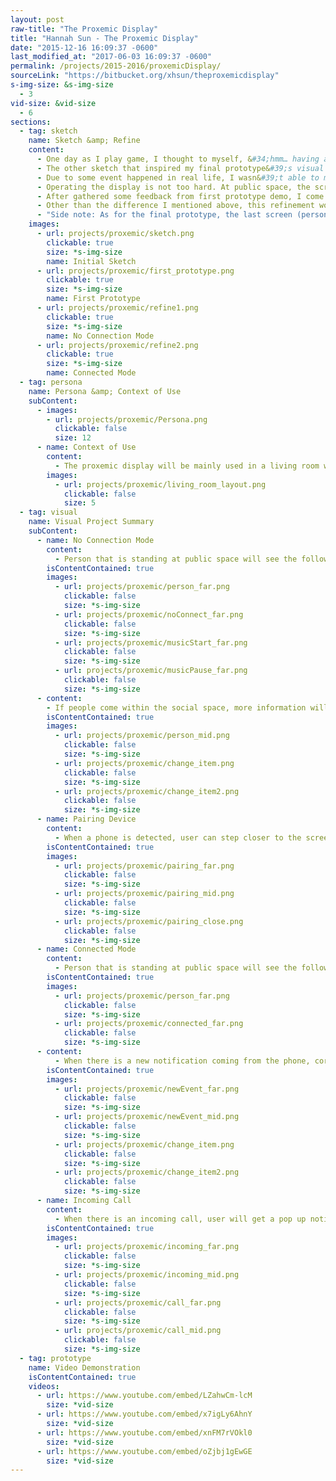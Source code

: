 ```yaml
---
layout: post
raw-title: "The Proxemic Display"
title: "Hannah Sun - The Proxemic Display"
date: "2015-12-16 16:09:37 -0600"
last_modified_at: "2017-06-03 16:09:37 -0600"
permalink: /projects/2015-2016/proxemicDisplay/
sourceLink: "https://bitbucket.org/xhsun/theproxemicdisplay"
s-img-size: &s-img-size
  - 3
vid-size: &vid-size
  - 6
sections:
  - tag: sketch
    name: Sketch &amp; Refine
    content:
      - One day as I play game, I thought to myself, &#34;hmm… having a split personality sarcastic personal robot assistant sounds fun.&#34; So that is where the sketch comes from and the idea is quite simple to understand, the robot will move around freely when user is at public space or not present. When there is an event coming up, the robot will speak to notify user about it. If the user comes close to the social space, the robot will act as a mouse pointer, so user know where they are pointing at and they can move around freely to select the things they want to view.
      - The other sketch that inspired my final prototype&#39;s visual aspect is the &#34;caller&#34;. Basically this proxemics display is a huge phone for calling others only. When user is at pubic space, they can view their contact list. Then when they are at the social space, the user can select the person they want to call. To call that person, user can simply step into the personal space. Once the call is started, the Kinect will act as a full body camera, so that the user can enjoy video call without the need to hold a phone.
      - Due to some event happened in real life, I wasn&#39;t able to make some satisfy refinement before the initial prototype demo. So I just took the two sketch I mentioned above, fuse them together and I get something I am somewhat happy about. A phone notification notify-er, since my persona Alice don&#39;t like the constant sound notification from the phone and she need something to notify her about the event she would otherwise forget. A more visual notification would be what she need.
      - Operating the display is not too hard. At public space, the screen will display all unread notification and ongoing event like a timer. If the user step into social space, more detail will be shown and user can select between item by using simple hand gesture like close hand. Once a notification is selected, user can step into the personal space to see full detail of that notification. If there is no device connect to the display, a no device found message will be present and the display will not respond to proximity input.  As you can tell, this prototype is thematically very close to robot assistant idea. Minus the robot of course, since Alice probably will not enjoy a sarcastic robot talking to her all the time.
      - After gathered some feedback from first prototype demo, I come up with this idea of two mode. One mode is no device connected to the display, the device will be more generalized where user will not get any notification from their phone, but they will be able to listen to music, change their home security mode and use the display as a clock, etc (basically a smart home). The proximity input will get processed in this mode, thus eliminate the problem in the first prototype where the display will not be a proxemics display for almost half of the time, since the user probably will not connect their phone to the display 24/7. When the phone is connected to the display, user will be able to receive notification from their phone like the first prototype.
      - Other than the difference I mentioned above, this refinement works the same way as first prototype. At public space, they will get a more generalized overview of their notifications. When the user step into social space, they will get more detailed information. Each notification is separated into different categories, thus eliminated the need for the user to cycle thought a lot of notification just to get to the one they want to see. User can close their hand to cycle between categories and wave hand to change between notifications in the same categories. When the use find the notification they want to see more detail, they can simply walk into personal space to view it.
      - "Side note: As for the final prototype, the last screen (personal space screen) is been removed. Since the need for it for my design is quite small (it would not be utilized a side for maybe change music volume). The social space screen actually give enough information to the user to let them judge if they want to act to the notification. Thus for the prototype demonstration you will not see any mention of that screen. However if you download and run the prototype yourself, you will find the personal space screen is actually still there, which is because I don&#39;t have enough time to remove it from the code. But if I have the time, I will eliminate all trace of that screen from my code."
    images:
      - url: projects/proxemic/sketch.png
        clickable: true
        size: *s-img-size
        name: Initial Sketch
      - url: projects/proxemic/first_prototype.png
        clickable: true
        size: *s-img-size
        name: First Prototype
      - url: projects/proxemic/refine1.png
        clickable: true
        size: *s-img-size
        name: No Connection Mode
      - url: projects/proxemic/refine2.png
        clickable: true
        size: *s-img-size
        name: Connected Mode
  - tag: persona
    name: Persona &amp; Context of Use
    subContent:
      - images:
        - url: projects/proxemic/Persona.png
          clickable: false
          size: 12
      - name: Context of Use
        content:
          - The proxemic display will be mainly used in a living room where the chance of phone always near Alice is small because Alice is eating or she is cooking. The display will be projected onto the wall between TV and the table, so that it can be easily viewed on almost all angle in the living room. Also it will be the least &#34;in the way&#34;, since people will rarely move toward that wall, thus the chance of people accidentally approaching the display would be quite small.
        images:
          - url: projects/proxemic/living_room_layout.png
            clickable: false
            size: 5
  - tag: visual
    name: Visual Project Summary
    subContent:
      - name: No Connection Mode
        content:
          - Person that is standing at public space will see the following screen. People can close their right hand to start music and close right hand gain to pause it.
        isContentContained: true
        images:
          - url: projects/proxemic/person_far.png
            clickable: false
            size: *s-img-size
          - url: projects/proxemic/noConnect_far.png
            clickable: false
            size: *s-img-size
          - url: projects/proxemic/musicStart_far.png
            clickable: false
            size: *s-img-size
          - url: projects/proxemic/musicPause_far.png
            clickable: false
            size: *s-img-size
      - content:
        - If people come within the social space, more information will be present, one can wave their left/right hand to change information shown.
        isContentContained: true
        images:
          - url: projects/proxemic/person_mid.png
            clickable: false
            size: *s-img-size
          - url: projects/proxemic/change_item.png
            clickable: false
            size: *s-img-size
          - url: projects/proxemic/change_item2.png
            clickable: false
            size: *s-img-size
      - name: Pairing Device
        content:
          - When a phone is detected, user can step closer to the screen to pair the device with the screen.
        isContentContained: true
        images:
          - url: projects/proxemic/pairing_far.png
            clickable: false
            size: *s-img-size
          - url: projects/proxemic/pairing_mid.png
            clickable: false
            size: *s-img-size
          - url: projects/proxemic/pairing_close.png
            clickable: false
            size: *s-img-size
      - name: Connected Mode
        content:
          - Person that is standing at public space will see the following screen when a device is paired with the screen.
        isContentContained: true
        images:
          - url: projects/proxemic/person_far.png
            clickable: false
            size: *s-img-size
          - url: projects/proxemic/connected_far.png
            clickable: false
            size: *s-img-size
      - content:
          - When there is a new notification coming from the phone, corresponding icon will light up on the screen. User can walk closer to view detailed information or use gestures to change information shown.
        isContentContained: true
        images:
          - url: projects/proxemic/newEvent_far.png
            clickable: false
            size: *s-img-size
          - url: projects/proxemic/newEvent_mid.png
            clickable: false
            size: *s-img-size
          - url: projects/proxemic/change_item.png
            clickable: false
            size: *s-img-size
          - url: projects/proxemic/change_item2.png
            clickable: false
            size: *s-img-size
      - name: Incoming Call
        content:
          - When there is an incoming call, user will get a pop up notification for it. If they want to pick up or reject the call, they need to close right hand to pick up or close left hand to reject. when they want to hang up they can go to public space and cancel call by close left hand.
        isContentContained: true
        images:
          - url: projects/proxemic/incoming_far.png
            clickable: false
            size: *s-img-size
          - url: projects/proxemic/incoming_mid.png
            clickable: false
            size: *s-img-size
          - url: projects/proxemic/call_far.png
            clickable: false
            size: *s-img-size
          - url: projects/proxemic/call_mid.png
            clickable: false
            size: *s-img-size
  - tag: prototype
    name: Video Demonstration
    isContentContained: true
    videos:
      - url: https://www.youtube.com/embed/LZahwCm-lcM
        size: *vid-size
      - url: https://www.youtube.com/embed/x7igLy6AhnY
        size: *vid-size
      - url: https://www.youtube.com/embed/xnFM7rVOkl0
        size: *vid-size
      - url: https://www.youtube.com/embed/oZjbj1gEwGE
        size: *vid-size
---
```

